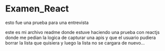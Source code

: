 # Examen_React
esto fue una prueba para una entrevista

este es mi archivo readme donde estuve haciendo una prueba con reactjs donde me pedian la logica de capturar una apis y que el usuario pudiera borrar la lista que quisiera y luego la lista no se cargara de nuevo...

